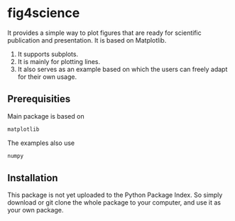 # fig4science
It provides a simple way to plot figures that are ready for scientific publication and presentation. It is based on Matplotlib.

1. It supports subplots.
2. It is mainly for plotting lines.
3. It also serves as an example based on which the users can freely adapt for their own usage.



## Prerequisities
Main package is based on 
```python
matplotlib
```

The examples also use
```python
numpy
```


## Installation
This package is not yet uploaded to the Python Package Index. So simply download or git clone the whole package to your computer,
and use it as your own package. 
